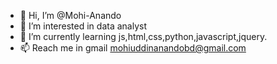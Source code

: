 - 👋 Hi, I’m @Mohi-Anando
- 👀 I’m interested in data analyst
- 🌱 I’m currently learning js,html,css,python,javascript,jquery.
- 📫 Reach me in gmail mohiuddinanandobd@gmail.com


